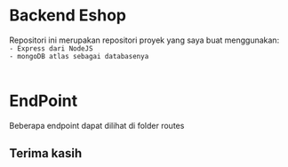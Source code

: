 # Backend Eshop
Repositori ini merupakan repositori proyek yang saya buat menggunakan:</br>
`- Express dari NodeJS`</br>
`- mongoDB atlas sebagai databasenya`</br></br>

# EndPoint
Beberapa endpoint dapat dilihat di folder routes

## Terima kasih
